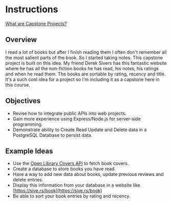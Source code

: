 # Instructions

[What are Capstone Projects?](https://www.udemy.com/course/the-complete-web-development-bootcamp/learn/lecture/37350282/?instructorPreviewMode=student_v4#overview)

## Overview

I read a lot of books but after I finish reading them I often don't remember all the most salient parts of the book. So I started taking notes. This capstone project is built on this idea. My friend Derek Sivers has this fantastic website where he has all the non-fiction books he has read, his notes, his ratings and when he read them. The books are sortable by rating, recency and title. It's a such cool idea for a project so I'm including it as a capstone here in this course.

## Objectives

- Revise how to integrate public APIs into web projects.
- Gain more experience using Express/Node.js for server-side programming.
- Demonstrate ability to Create Read Update and Delete data in a PostgreSQL Database to persist data.

## Example Ideas

- Use the [Open Library Covers API](https://openlibrary.org/dev/docs/api/covers) to fetch book covers.
- Create a database to store books you have read.
- Have a way to add new data about books, update previous reviews and delete entries.
- Display this information from your database in a website like [https://sive.rs/book](https://sive.rs/book)
- Be able to sort your book entries by rating and recency.
